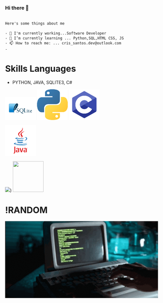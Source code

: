 ### Hi there 👋
```

Here's some things about me

- 🔭 I'm currently working...Software Developer
- 🌱 I’m currently learning ... Python,SQL,HTML CSS, JS
- 📫 How to reach me: ... cris_santos.dev@outlook.com
- 
```


# Skills  Languages 
 - PYTHON, JAVA, SQLITE3, C#

![](https://github.com/cristovanlopes/cristovanlopes/blob/main/pngegg.png)
![](https://github.com/cristovanlopes/cristovanlopes/blob/main/pngegg1.png)
![](https://github.com/cristovanlopes/cristovanlopes/blob/main/pngeggC.png)

![](https://github.com/cristovanlopes/cristovanlopes/blob/main/pngeggJ.png)

![](https://img.icons8.com/?size=512&id=750nXG40bbAS&format=png))
<img src="https://img.icons8.com/?size=512&id=750nXG40bbAS&format=png" width="100" height="100">



# !RANDOM
![](https://github.com/cristovanlopes/cristovanlopes/blob/main/coding-computer-coding.gif)
